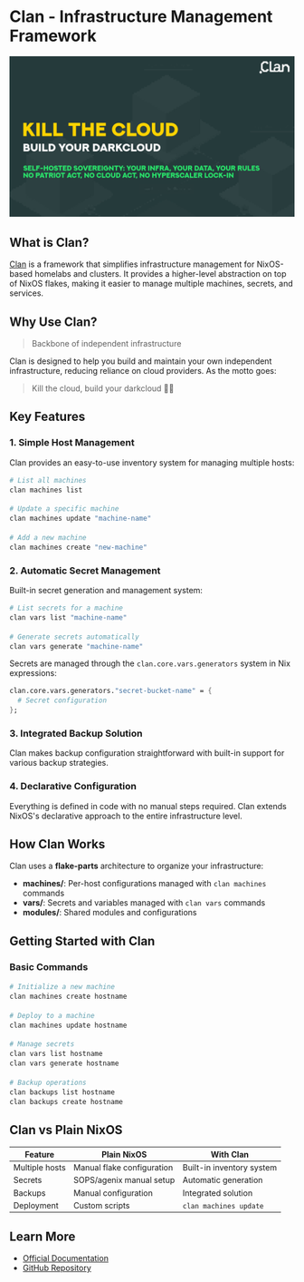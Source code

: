# Clan - Infrastructure Management Framework

<p align="center">
  <img src="./imgs/clan.png" alt="my clan slogan">
</p>

## What is Clan?

[Clan](https://clan.lol/) is a framework that simplifies infrastructure
management for NixOS-based homelabs and clusters. It provides a higher-level
abstraction on top of NixOS flakes, making it easier to manage multiple
machines, secrets, and services.

## Why Use Clan?

> Backbone of independent infrastructure

Clan is designed to help you build and maintain your own independent
infrastructure, reducing reliance on cloud providers. As the motto goes:

> Kill the cloud, build your darkcloud 

## Key Features

### 1. Simple Host Management

Clan provides an easy-to-use inventory system for managing multiple hosts:

```bash
# List all machines
clan machines list

# Update a specific machine
clan machines update "machine-name"

# Add a new machine
clan machines create "new-machine"
```

### 2. Automatic Secret Management

Built-in secret generation and management system:

```bash
# List secrets for a machine
clan vars list "machine-name"

# Generate secrets automatically
clan vars generate "machine-name"
```

Secrets are managed through the `clan.core.vars.generators` system in Nix
expressions:

```nix
clan.core.vars.generators."secret-bucket-name" = {
  # Secret configuration
};
```

### 3. Integrated Backup Solution

Clan makes backup configuration straightforward with built-in support for
various backup strategies.

### 4. Declarative Configuration

Everything is defined in code with no manual steps required. Clan extends
NixOS's declarative approach to the entire infrastructure level.

## How Clan Works

Clan uses a **flake-parts** architecture to organize your infrastructure:

- **machines/**: Per-host configurations managed with `clan machines` commands
- **vars/**: Secrets and variables managed with `clan vars` commands
- **modules/**: Shared modules and configurations

## Getting Started with Clan

### Basic Commands

```bash
# Initialize a new machine
clan machines create hostname

# Deploy to a machine
clan machines update hostname

# Manage secrets
clan vars list hostname
clan vars generate hostname

# Backup operations
clan backups list hostname
clan backups create hostname
```

## Clan vs Plain NixOS

| Feature        | Plain NixOS                | With Clan                 |
| -------------- | -------------------------- | ------------------------- |
| Multiple hosts | Manual flake configuration | Built-in inventory system |
| Secrets        | SOPS/agenix manual setup   | Automatic generation      |
| Backups        | Manual configuration       | Integrated solution       |
| Deployment     | Custom scripts             | `clan machines update`    |

## Learn More

- [Official Documentation](https://docs.clan.lol/)
- [GitHub Repository](https://git.clan.lol/)
